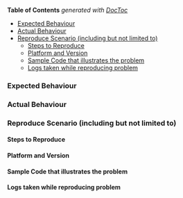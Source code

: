 <!-- START doctoc generated TOC please keep comment here to allow auto update -->
<!-- DON'T EDIT THIS SECTION, INSTEAD RE-RUN doctoc TO UPDATE -->
**Table of Contents**  *generated with [DocToc](https://github.com/thlorenz/doctoc)*

- [Expected Behaviour](#expected-behaviour)
- [Actual Behaviour](#actual-behaviour)
- [Reproduce Scenario (including but not limited to)](#reproduce-scenario-including-but-not-limited-to)
  - [Steps to Reproduce](#steps-to-reproduce)
  - [Platform and Version](#platform-and-version)
  - [Sample Code that illustrates the problem](#sample-code-that-illustrates-the-problem)
  - [Logs taken while reproducing problem](#logs-taken-while-reproducing-problem)

<!-- END doctoc generated TOC please keep comment here to allow auto update -->

### Expected Behaviour

### Actual Behaviour

### Reproduce Scenario (including but not limited to)

#### Steps to Reproduce

#### Platform and Version

#### Sample Code that illustrates the problem

#### Logs taken while reproducing problem
